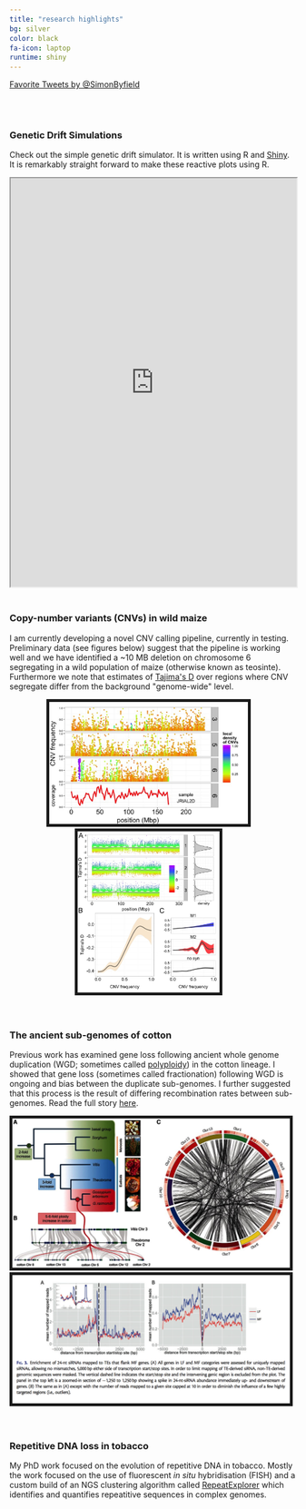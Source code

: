 ```yaml
---
title: "research highlights"
bg: silver
color: black
fa-icon: laptop
runtime: shiny
---
```


<a class="twitter-timeline" href="https://twitter.com/SimonByfield/favorites" data-widget-id="614239767882960897">Favorite Tweets by @SimonByfield</a> <script>!function(d,s,id){var js,fjs=d.getElementsByTagName(s)[0],p=/^http:/.test(d.location)?'http':'https';if(!d.getElementById(id)){js=d.createElement(s);js.id=id;js.src=p+"://platform.twitter.com/widgets.js";fjs.parentNode.insertBefore(js,fjs);}}(document,"script","twitter-wjs");</script>   

<br/> 
<br/> 

### Genetic Drift Simulations

Check out the simple genetic drift simulator. It is written using R and [Shiny](http://shiny.rstudio.com). It is remarkably straight forward to make these reactive plots using R. 

<iframe src="https://xlevolutionist.shinyapps.io/shiny_drift" width="100%" height="720">
  <p>Your browser does not support iframes.</p>
</iframe>   

<br/> 
<br/>       
         
### Copy-number variants (CNVs) in wild maize


I am currently developing a novel CNV calling pipeline, currently in testing. Preliminary data (see figures below) suggest that the pipeline is working well and we have identified a ~10 MB deletion on chromosome 6 segregating in a wild population of maize (otherwise known as teosinte). 
Furthermore we note that estimates of [Tajima's D](https://en.wikipedia.org/wiki/Tajima's_D) over regions where CNV segregate differ from the background "genome-wide" level.
       
<div style="padding-right: 15px;text-align:center">
    <a href="img/fig_2 copy.jpeg"><img src="img/fig_2 copy.jpeg" alt="deletion" title="chr 6 deletion" width="350" border="5" onClick="_gaq.push(['_trackEvent', 'IMGs', 'Image', 'Ironman']);"></a>  
    <a href="img/fig_6 copy.jpeg"><img src="img/fig_6 copy.jpeg" alt="TD" title="TD across the genome" width="250" border="5" onClick="_gaq.push(['_trackEvent', 'IMGs', 'Image', 'Ironman']);"></a>      
</div>   

<br/> 
<br/>       
         
### The ancient sub-genomes of cotton  

Previous work has examined gene loss following ancient whole genome duplication (WGD; sometimes called [polyploidy](https://en.wikipedia.org/wiki/Polyploid)) in the cotton lineage. I showed that gene loss (sometimes called fractionation) following WGD is ongoing and bias between the duplicate sub-genomes. I further suggested that this process is the result of differing recombination rates between sub-genomes. Read the full story [here](http://mbe.oxfordjournals.org/content/32/4/1063).

<div style="float;padding-right: 15px;text-align:center">
    <a href="img/cottonWGD.png"><img src="img/cottonWGD.png" alt="cotton WGDs" title="cotton WGDs" width="600" border="5" onClick="_gaq.push(['_trackEvent', 'IMGs', 'Image', 'Ironman']);"></a>        
</div> 

<div style="float;padding-right: 15px;text-align:center">
    <a href="img/sRNA_TE.tiff"><img src="img/sRNA_TE.tiff" alt="siRNAs" title="siRNA is the ancient sub-genomes of cotton" width="600" border="5" onClick="_gaq.push(['_trackEvent', 'IMGs', 'Image', 'Ironman']);"></a>        
</div> 
    

<br/> 
<br/>       
               
         
### Repetitive DNA loss in tobacco  

My PhD work focused on the evolution of repetitive DNA in tobacco. Mostly the work focused on the use of fluorescent *in situ* hybridisation (FISH) and a custom build of an NGS clustering algorithm called [RepeatExplorer](http://www.repeatexplorer.org) which identifies and quantifies repeatitive sequences in complex genomes.


<script>
  (function(i,s,o,g,r,a,m){i['GoogleAnalyticsObject']=r;i[r]=i[r]||function(){
  (i[r].q=i[r].q||[]).push(arguments)},i[r].l=1*new Date();a=s.createElement(o),
  m=s.getElementsByTagName(o)[0];a.async=1;a.src=g;m.parentNode.insertBefore(a,m)
  })(window,document,'script','//www.google-analytics.com/analytics.js','ga');

  ga('create', 'UA-64425631-1', 'auto');
  ga('send', 'pageview');

</script>

